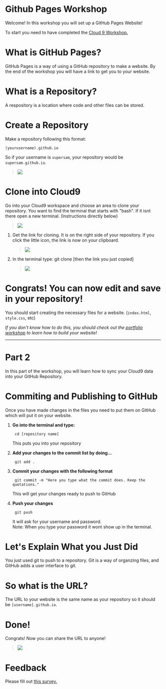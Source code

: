 # Github Pages Workshop

Welcome! In this workshop you will set up a GitHub Pages Website!

To start you need to have completed the <a
href="https://github.com/hackedu/hackedu/tree/master/workshops/contrib/cloud9"
target="_blank">Cloud 9 Workshop.</a>

# What is GitHub Pages?

GitHub Pages is a way of using a GitHub repository to make a website. By the end
of the workshop you will have a link to get you to your website.

# What is a Repository?

A respository is a location where code and other files can be stored.

# Create a Repository

Make a repository following this format:

    (yourusername).github.io

So if your username is `supersam`, your repository would be `supersam.github.io`.

> ![](resources/createrepo.gif)

# Clone into Cloud9

Go into your Cloud9 workspace and choose an area to clone your repository. You
want to find the terminal that starts with "bash". If it isnt there open a new
terminal. (Instructions directly below)

> ![](resources/openterm.gif)

1. Get the link for cloning. It is on the right side of your repository. If you
   click the little icon, the link is now on your clipboard.

      > ![](http://goo.gl/BCQIQP)

2. In the terminal type: git clone [then the link you just copied]

      > ![](resources/clone.gif)

# Congrats! You can now edit and save in your repository!

You should start creating the necessary files for a website. (`index.html`,
`style.css`, etc)

*If you don't know how to do this, you should check out the
[portfolio workshop](../../portfolio) to learn how to build your website!*

-------------------------------------------------------------------------------

# Part 2

In this part of the workshop, you will learn how to sync your Cloud9 data into
your GitHub Repository.

# Commiting and Publishing to GitHub

Once you have made changes in the files you need to put them on GitHub which
will put it on your website.

1. **Go into the terminal and type:**

        cd [repository name]

    This puts you into your repository

2. **Add your changes to the commit list by doing...**

        git add .

3. **Commit your changes with the following format**

        git commit -m "Here you type what the commit does. Keep the quotations."

    This will get your changes ready to push to GitHub

4. **Push your changes**

        git push

    It will ask for your username and password.  
    Note: When you type your password it wont show up in the terminal.

# Let's Explain What you Just Did

You just used git to push to a repository. Git is a way of organzing files, and
GitHub adds a user interface to git.

# So what is the URL?

The URL to your website is the same name as your repository so it should be
`[username].github.io`.

# Done!

Congrats! Now you can share the URL to anyone!

> ![](resources/celebrate.gif)

# Feedback

Please fill out [this survey.](http://goo.gl/forms/KSUwTTB9K7)
